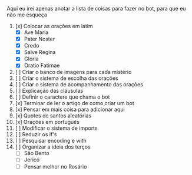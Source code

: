 Aqui eu irei apenas anotar a lista de coisas para fazer no bot, para que eu não me esqueça 

1. [x] Colocar as orações em latim
   - [x] Ave Maria
   - [x] Pater Noster
   - [x] Credo
   - [x] Salve Regina
   - [x] Gloria
   - [x] Oratio Fatimae

2. [ ] Criar o banco de imagens para cada mistério
3. [ ] Criar o sistema de escolha das orações
4. [ ] Criar o sistema de acompanhamento das orações
5. [ ] Explicação das cláusulas
6. [ ] Definir o caractere que chama o bot
7. [x] Terminar de ler o artigo de como criar um bot
8. [x] Pensar em mais coisa para adicionar aqui
9. [x] Quotes de santos aleatórias
10. [x] Orações em português
11. [ ] Modificar o sistema de imports
12. [ ] Reduzir os if's
13. [ ] Pesquisar encoding e with
14. [ ] Organizar a ideia dos terços
    - [ ] São Bento
    - [ ] Jericó
    - [ ] Pensar melhor no Rosário
